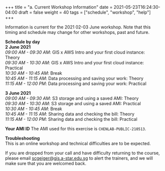 +++
title = "a. Current Workshop Information"
date = 2021-05-23T16:24:30-04:00
draft = false 
weight = 40
tags = ["schedule", "workshop", "help"]
+++

Information is current for the 2021 02-03 June workshop. Note that this timing and schedule may change for other workshops, past and future.

**Schedule by day**  
**2 June 2021**  
*09:00 AM - 09:30 AM*: GIS x AWS Intro and your first cloud instance: Theory  
*09:30 AM - 10:30 AM*: GIS x AWS Intro and your first cloud instance: Practical  
*10:30 AM - 10:45 AM*: Break  
*10:45 AM - 11:15 AM*: Data processing and saving your work: Theory  
*11:15 AM - 12:00 PM*: Data processing and saving your work: Practical  
   
**3 June 2021**  
*09:00 AM - 09:30 AM*: S3 storage and using a saved AMI: Theory  
*09:30 AM - 10:30 AM*: S3 storage and using a saved AMI: Practical  
*10:30 AM - 10:45 AM*: Break  
*10:45 AM - 11:15 AM*: Sharing data and checking the bill: Theory  
*11:15 AM - 12:00 PM*: Sharing data and checking the bill: Practical  

**Your AMI ID**
The AMI used for this exercise is `CHENLAB-PUBLIC-210513`.  
  
**Troubleshooting**  
This is an online workshop and technical difficulties are to be expected.  

If you are dropped from your call and have difficulty returning to the course, please email scgeiger@gis.a-star.edu.sg to alert the trainers, and we will make sure that you are welcomed back.
